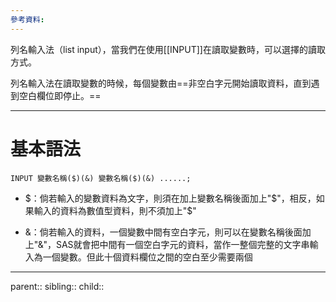 ```yaml
---
參考資料:
---
```

列名輸入法（list input），當我們在使用[[INPUT]]在讀取變數時，可以選擇的讀取方式。

列名輸入法在讀取變數的時候，每個變數由==非空白字元開始讀取資料，直到遇到空白欄位即停止。==
- - -
# 基本語法
```SAS
INPUT 變數名稱($)(&) 變數名稱($)(&) ......;
```

- $：倘若輸入的變數資料為文字，則須在加上變數名稱後面加上"\$"，相反，如果輸入的資料為數值型資料，則不須加上"\$"

- &：倘若輸入的資料，一個變數中間有空白字元，則可以在變數名稱後面加上"&"，SAS就會把中間有一個空白字元的資料，當作一整個完整的文字串輸入為一個變數。但此十個資料欄位之間的空白至少需要兩個

- - -
parent::
sibling::
child::